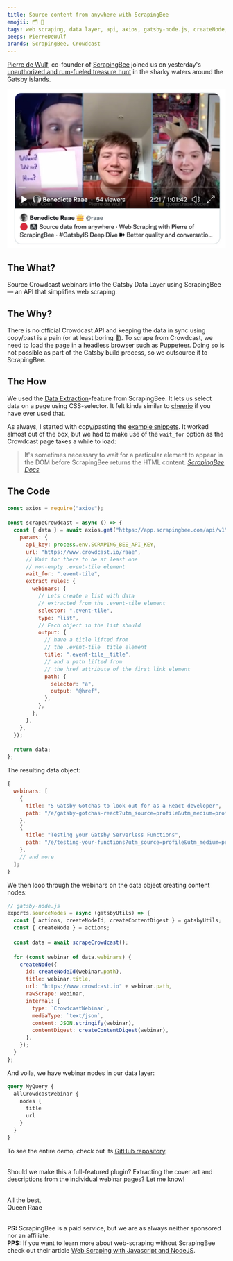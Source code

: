 ```yaml
---
title: Source content from anywhere with ScrapingBee
emojii: 🗂 🐝
tags: web scraping, data layer, api, axios, gatsby-node.js, createNode, sourceNodes, createNodeId, createContentDigest
peeps: PierreDeWulf
brands: ScrapingBee, Crowdcast
---
```


[Pierre de Wulf](https://twitter.com/PierreDeWulf), co-founder of [ScrapingBee](https://www.scrapingbee.com/) joined us on yesterday's [unauthorized and rum-fueled treasure hunt](https://youtu.be/MjcYzjYIFuI) in the sharky waters around the Gatsby islands.

[![YouTube Screengrab](./youtube-screengrab.jpg)](https://youtu.be/MjcYzjYIFuI)

## The What?

Source Crowdcast webinars into the Gatsby Data Layer using ScrapingBee — an API that simplifies web scraping.

## The Why?

There is no official Crowdcast API and keeping the data in sync using copy/past is a pain (or at least boring 🤪). To scrape from Crowdcast, we need to load the page in a headless browser such as Puppeteer. Doing so is not possible as part of the Gatsby build process, so we outsource it to ScrapingBee.

## The How

We used the [Data Extraction](https://www.scrapingbee.com/features/data-extraction/)-feature from ScrapingBee. It lets us select data on a page using CSS-selector. It felt kinda similar to [cheerio](https://cheerio.js.org/) if you have ever used that.

As always, I started with copy/pasting the [example snippets](https://www.scrapingbee.com/documentation/data-extraction/). It worked almost out of the box, but we had to make use of the `wait_for` option as the Crowdcast page takes a while to load:

> It's sometimes necessary to wait for a particular element to appear in the DOM before ScrapingBee returns the HTML content.
> <cite>[ScrapingBee Docs](https://www.scrapingbee.com/documentation/#wait_for)</cite>

## The Code

```js
const axios = require("axios");

const scrapeCrowdcast = async () => {
  const { data } = await axios.get("https://app.scrapingbee.com/api/v1", {
    params: {
      api_key: process.env.SCRAPING_BEE_API_KEY,
      url: "https://www.crowdcast.io/raae",
      // Wait for there to be at least one
      // non-empty .event-tile element
      wait_for: ".event-tile",
      extract_rules: {
        webinars: {
          // Lets create a list with data
          // extracted from the .event-tile element
          selector: ".event-tile",
          type: "list",
          // Each object in the list should
          output: {
            // have a title lifted from
            // the .event-tile__title element
            title: ".event-tile__title",
            // and a path lifted from
            // the href attribute of the first link element
            path: {
              selector: "a",
              output: "@href",
            },
          },
        },
      },
    },
  });

  return data;
};
```

The resulting data object:

```js
{
  webinars: [
    {
      title: "5 Gatsby Gotchas to look out for as a React developer",
      path: "/e/gatsby-gotchas-react?utm_source=profile&utm_medium=profile_web&utm_campaign=profile",
    },
    {
      title: "Testing your Gatsby Serverless Functions",
      path: "/e/testing-your-functions?utm_source=profile&utm_medium=profile_web&utm_campaign=profile",
    },
    // and more
  ];
}
```

We then loop through the webinars on the data object creating content nodes:

```js
// gatsby-node.js
exports.sourceNodes = async (gatsbyUtils) => {
  const { actions, createNodeId, createContentDigest } = gatsbyUtils;
  const { createNode } = actions;

  const data = await scrapeCrowdcast();

  for (const webinar of data.webinars) {
    createNode({
      id: createNodeId(webinar.path),
      title: webinar.title,
      url: "https://www.crowdcast.io" + webinar.path,
      rawScrape: webinar,
      internal: {
        type: `CrowdcastWebinar`,
        mediaType: `text/json`,
        content: JSON.stringify(webinar),
        contentDigest: createContentDigest(webinar),
      },
    });
  }
};
```

And voila, we have webinar nodes in our data layer:

```graphql
query MyQuery {
  allCrowdcastWebinar {
    nodes {
      title
      url
    }
  }
}
```

To see the entire demo, check out its [GitHub repository](https://github.com/queen-raae/gatsby-demo-web-scraping/blob/main/gatsby-node.js).

&nbsp;  
Should we make this a full-featured plugin? Extracting the cover art and descriptions from the individual webinar pages? Let me know!

&nbsp;  
All the best,  
Queen Raae

&nbsp;  
**PS:** ScrapingBee is a paid service, but we are as always neither sponsored nor an affiliate.  
**PPS:** If you want to learn more about web-scraping without ScrapingBee check out their article [Web Scraping with Javascript and NodeJS](https://www.scrapingbee.com/blog/web-scraping-javascript/).

